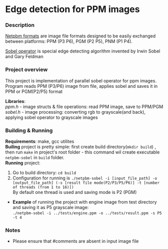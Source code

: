 # Edge detection for PPM images

### Description

[Netpbm formats](https://en.wikipedia.org/wiki/Netpbm_format) are image file formats designed to be easily exchanged between platforms: PPM (P3 P6), PGM (P2 P5), PNM (P1 P4). 


[Sobel operator](https://en.wikipedia.org/wiki/Sobel_operator) is special edge detecting algorithm invented by Irwin Sobel and Gary Feldman

### Project overview
This project is implementation of parallel sobel operator for ppm images.
Program reads PPM (P3/P6) image from file, applies sobel and saves it in PPM or PGM(P2/P5) format

**Libraries**:  
*ppm.h* - image structs & file operations: read PPM image, save to PPM/PGM  
*sobel.h* - image processing: converting rgb to grayscale(and back), applying sobel operator to grayscale images

### Building & Running
**Requirements**: make, gcc utilites      
**Builing** project is pretty simple: first create build directory(`mkdir build`)  ,
then run `make` in project's root folder - this command wil create executable `netpbm-sobel` in `build` folder.  
**Running** project:
1) Go to build directory: `cd build`
2) Configuration for running is `./netpbm-sobel -i [input_file_path] -o [output_file_path] (-s [result file mode(P2/P3/P5/P6)] -t [number of threads (from 1 to 16)])`  
By default one thread is used and saving mode is P2 (PGM)
* **Example** of running the project with engine image from test directory and saving it as P5 grayscale image:  
`./netpbm-sobel -i ../tests/engine.ppm -o ../tests/result.ppm -s P5 -t 4`   

### Notes
* Please ensure that #comments are absent in input image file
